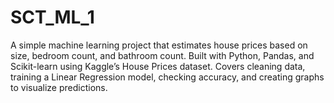 # SCT_ML_1
A simple machine learning project that estimates house prices based on size, bedroom count, and bathroom count. Built with Python, Pandas, and Scikit-learn using Kaggle’s House Prices dataset. Covers cleaning data, training a Linear Regression model, checking accuracy, and creating graphs to visualize predictions.
